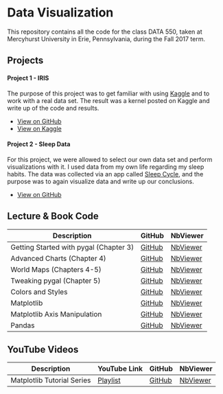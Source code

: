 # Data Visualization
This repository contains all the code for the class DATA 550, taken at Mercyhurst University in Erie, Pennsylvania, during the Fall 2017 term.  

## Projects

#### Project 1 - IRIS

The purpose of this project was to get familiar with using [Kaggle](http://www.kaggle.com/) and to work with a real data set. The result was a kernel posted on Kaggle and write up of the code and results.

* [View on GitHub](https://github.com/rer145/Data-Visualization/tree/master/project-1)
* [View on Kaggle](https://www.kaggle.com/rer145/iris-experiments/)

#### Project 2 - Sleep Data

For this project, we were allowed to select our own data set and perform visualizations with it. I used data from my own life regarding my sleep habits. The data was collected via an app called [Sleep Cycle](https://www.sleepcycle.com/), and the purpose was to again visualize data and write up our conclusions.

* [View on GitHub](https://github.com/rer145/Data-Visualization/tree/master/project-2)


## Lecture & Book Code

Description | GitHub | NbViewer
--- | --- | ---
Getting Started with pygal (Chapter 3) | [GitHub](https://github.com/rer145/Data-Visualization/blob/master/lectures/notebooks/chapter-3.ipynb) | [NbViewer](nbviewer.jupyter.org/github/rer145/Data-Visualization/blob/master/lectures/notebooks/chapter-3.ipynb)
Advanced Charts (Chapter 4) | [GitHub](https://github.com/rer145/Data-Visualization/blob/master/lectures/notebooks/chapter-4.ipynb) | [NbViewer](nbviewer.jupyter.org/github/rer145/Data-Visualization/blob/master/lectures/notebooks/chapter-4.ipynb)
World Maps (Chapters 4-5) | [GitHub](https://github.com/rer145/Data-Visualization/blob/master/lectures/notebooks/world-maps.ipynb) | [NbViewer](nbviewer.jupyter.org/github/rer145/Data-Visualization/blob/master/lectures/notebooks/world-maps.ipynb)
Tweaking pygal (Chapter 5) | [GitHub](https://github.com/rer145/Data-Visualization/blob/master/lectures/notebooks/chapter-5.ipynb) | [NbViewer](nbviewer.jupyter.org/github/rer145/Data-Visualization/blob/master/lectures/notebooks/chapter-5.ipynb)
Colors and Styles | [GitHub](https://github.com/rer145/Data-Visualization/blob/master/lectures/notebooks/colors-and-styles.ipynb) | [NbViewer](nbviewer.jupyter.org/github/rer145/Data-Visualization/blob/master/lectures/notebooks/colors-and-styles.ipynb)
Matplotlib | [GitHub](https://github.com/rer145/Data-Visualization/blob/master/lectures/notebooks/matplotlib.ipynb) | [NbViewer](nbviewer.jupyter.org/github/rer145/Data-Visualization/blob/master/lectures/notebooks/matplotlib.ipynb)
Matplotlib Axis Manipulation | [GitHub](https://github.com/rer145/Data-Visualization/blob/master/lectures/notebooks/axes.ipynb) | [NbViewer](nbviewer.jupyter.org/github/rer145/Data-Visualization/blob/master/lectures/notebooks/axes.ipynb)
Pandas | [GitHub](https://github.com/rer145/Data-Visualization/blob/master/lectures/notebooks/pandas.ipynb) | [NbViewer](nbviewer.jupyter.org/github/rer145/Data-Visualization/blob/master/lectures/notebooks/pandas.ipynb)



## YouTube Videos

Description | YouTube Link | GitHub | NbViewer
--- | --- | --- | ---
Matplotlib Tutorial Series | [Playlist](https://www.youtube.com/playlist?list=PLQVvvaa0QuDfefDfXb9Yf0la1fPDKluPF) | [GitHub](https://github.com/rer145/Data-Visualization/blob/master/youtube/matplotlib%20-%20sentdex%20YouTube%20Series.ipynb) | [NbViewer](http://nbviewer.jupyter.org/github/rer145/Data-Visualization/blob/master/youtube/matplotlib%20-%20sentdex%20YouTube%20Series.ipynb)
